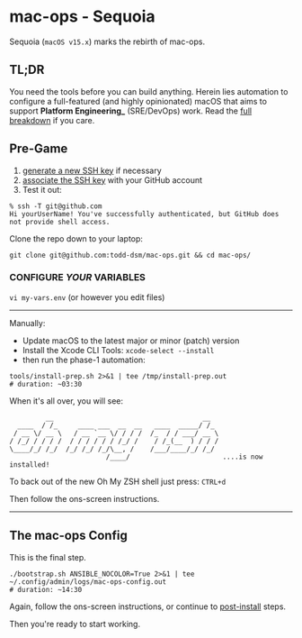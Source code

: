 # mac-ops - Sequoia

Sequoia (`macOS v15.x`) marks the rebirth of mac-ops.

## TL;DR

You need the tools before you can build anything. Herein lies automation to configure a full-featured (and highly opinionated) macOS that aims to support **Platform Engineering_** (SRE/DevOps) work. Read the [full breakdown] if you care.

## Pre-Game

1. [generate a new SSH key] if necessary
2. [associate the SSH key] with your GitHub account
3. Test it out:

```shell
% ssh -T git@github.com
Hi yourUserName! You've successfully authenticated, but GitHub does not provide shell access.
```

Clone the repo down to your laptop:

`git clone git@github.com:todd-dsm/mac-ops.git && cd mac-ops/`

### CONFIGURE *YOUR* VARIABLES

`vi my-vars.env` (or however you edit files)

---

Manually:

* Update macOS to the latest major or minor (patch) version
* Install the Xcode CLI Tools: `xcode-select --install`
* then run the phase-1 automation:

```shell
tools/install-prep.sh 2>&1 | tee /tmp/install-prep.out
# duration: ~03:30
```

When it's all over, you will see:

```shell
         __                                     __
  ____  / /_     ____ ___  __  __   ____  _____/ /_
 / __ \/ __ \   / __ `__ \/ / / /  /_  / / ___/ __ \
/ /_/ / / / /  / / / / / / /_/ /    / /_(__  ) / / /
\____/_/ /_/  /_/ /_/ /_/\__, /    /___/____/_/ /_/
                        /____/                       ....is now installed!
```

To back out of the new Oh My ZSH shell just press: `CTRL+d`

Then follow the ons-screen instructions.

---

## The mac-ops Config

This is the final step.

```shell
./bootstrap.sh ANSIBLE_NOCOLOR=True 2>&1 | tee ~/.config/admin/logs/mac-ops-config.out
# duration: ~14:30
```

Again, follow the ons-screen instructions, or continue to [post-install] steps.

Then you're ready to start working.

<!-- docs/refs -->

[full breakdown]:https://github.com/todd-dsm/mac-ops/blob/main/docs/why-we-macops.md
[generate a new SSH key]:https://docs.github.com/en/authentication/connecting-to-github-with-ssh/generating-a-new-ssh-key-and-adding-it-to-the-ssh-agent#generating-a-new-ssh-key
[associate the SSH key]:https://docs.github.com/en/authentication/connecting-to-github-with-ssh/adding-a-new-ssh-key-to-your-github-account
[post-install]:https://github.com/todd-dsm/mac-ops/blob/main/docs/post-install.md
